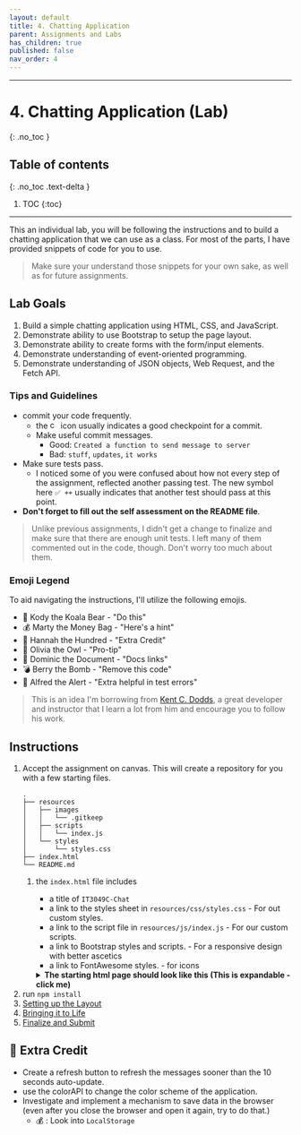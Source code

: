 ```yaml
---
layout: default
title: 4. Chatting Application
parent: Assignments and Labs
has_children: true
published: false
nav_order: 4
---
```

---
# 4. Chatting Application (Lab)
{: .no_toc }

## Table of contents
{: .no_toc .text-delta }

1. TOC
{:toc}

---
This an individual lab, you will be following the instructions and to build a chatting application that we can use as a class.
For most of the parts, I have provided snippets of code for you to use.
> Make sure your understand those snippets for your own sake, as well as for future assignments.

## Lab Goals
1. Build a simple chatting application using HTML, CSS, and JavaScript.
2. Demonstrate ability to use Bootstrap to setup the page layout.
3. Demonstrate ability to create forms with the form/input elements.
4. Demonstrate understanding of event-oriented programming.
5. Demonstrate understanding of JSON objects, Web Request, and the Fetch API.

### Tips and Guidelines
* commit your code frequently.
    * the <img alt="commit logo" style="height: 15px;" src="https://upload.wikimedia.org/wikipedia/commons/thumb/e/e5/Octicons-git-commit.svg/1200px-Octicons-git-commit.svg.png"/> icon usually indicates a good checkpoint for a commit.
    * Make useful commit messages.
      * Good: `Created a function to send message to server`
      * Bad: `stuff`, `updates`, `it works`
* Make sure tests pass.
    * I noticed some of you were confused about how not every step of the assignment, reflected another passing test. The new symbol here `✅ ++` usually indicates that another test should pass at this point.
* **Don't forget to fill out the self assessment on the README file**.

> Unlike previous assignments, I didn't get a change to finalize and make sure that there are enough unit tests. I left many of them commented out in the code, though. Don't worry too much about them.
### Emoji Legend
To aid navigating the instructions, I'll utilize the following emojis.

- 🐨 Kody the Koala Bear - "Do this"
- 💰 Marty the Money Bag - "Here's a hint"
- 💯 Hannah the Hundred - "Extra Credit"
- 🦉 Olivia the Owl - "Pro-tip"
- 📜 Dominic the Document - "Docs links"
- 💣 Berry the Bomb - "Remove this code"
- 🚨 Alfred the Alert - "Extra helpful in test errors"

> This is an idea I'm borrowing from [Kent C. Dodds](https://kentcdodds.com), a great developer and instructor that I learn a lot from him and encourage you to follow his work.

## Instructions
1. Accept the assignment on canvas.
  This will create a repository for you with a few starting files.
    ```
    .
    ├── resources
    │   ├── images
    │   │   └── .gitkeep
    │   ├── scripts
    │   │   └── index.js
    │   └── styles
    │       └── styles.css
    ├── index.html
    └── README.md
    ```
   1. the `index.html` file includes
       * a title of `IT3049C-Chat`
       * a link to the styles sheet in `resources/css/styles.css` - For out custom styles.
       * a link to the script file in `resources/js/index.js` - For our custom scripts.
       * a link to Bootstrap styles and scripts. - For a responsive design with better ascetics
       * a link to FontAwesome styles. - for icons

       <details>
       <summary markdown="span">
           <strong>The starting html page should look like this (This is expandable - click me)</strong>
       </summary>
       ```html
       <!DOCTYPE html>
       <html lang="en">
           <head>
               <meta charset="UTF-8" />
               <meta name="viewport" content="width=device-width, initial-scale=1.0" />
               <title>IT3049 Chat</title>
               <!-- Bootstrap + JQuery + FontAwesome -->
               <link rel="stylesheet" href="resources/vendor/bootstrap.min.css" />
               <script src="resources/vendor/jquery-3.5.1.slim.min.js"></script>
               <script src="resources/vendor/popper.min.js"></script>
               <script src="resources/vendor/bootstrap.min.js"></script>
               <link rel="stylesheet" href="resources/vendor/fontawesome-free/css/all.min.css" />
               <link rel="stylesheet" href="resources/css/styles.css" />
           </head>

           <body>
               <header>

               </header>

               <div id="chat">

               </div>

               <footer>

               </footer>
               <!-- Our own Scripts -->
               <script src="resources/js/index.js"></script>
           </body>
       </html>
       ```
       </details>
2. run `npm install`
3. [Setting up the Layout](1.layout)
4. [Bringing it to Life](2.javascript)
5. [Finalize and Submit](3.finalize)
## 💯 Extra Credit
* Create a refresh button to refresh the messages sooner than the 10 seconds auto-update.
* use the colorAPI to change the color scheme of the application.
* Investigate and implement a mechanism to save data in the browser (even after you close the browser and open it again, try to do that.)
    * 💰 : Look into `LocalStorage`
